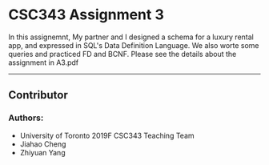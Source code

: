 # CSC343 Assignment 3
In this assignemnt, My partner and I designed a schema for a luxury rental app, and expressed in SQL's Data Definition Language. We also worte some queries and practiced FD and BCNF.
Please see the details about the assignment in A3.pdf

----
## Contributor
### Authors:
* University of Toronto 2019F CSC343 Teaching Team
* Jiahao Cheng
* Zhiyuan Yang
